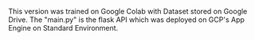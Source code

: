 This version was trained on Google Colab with Dataset stored on Google Drive. The "main.py" is the flask API which was deployed on GCP's App Engine on Standard Environment.
